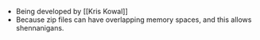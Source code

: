 - Being developed by [[Kris Kowal]]
- Because zip files can have overlapping memory spaces, and this allows shennanigans.
